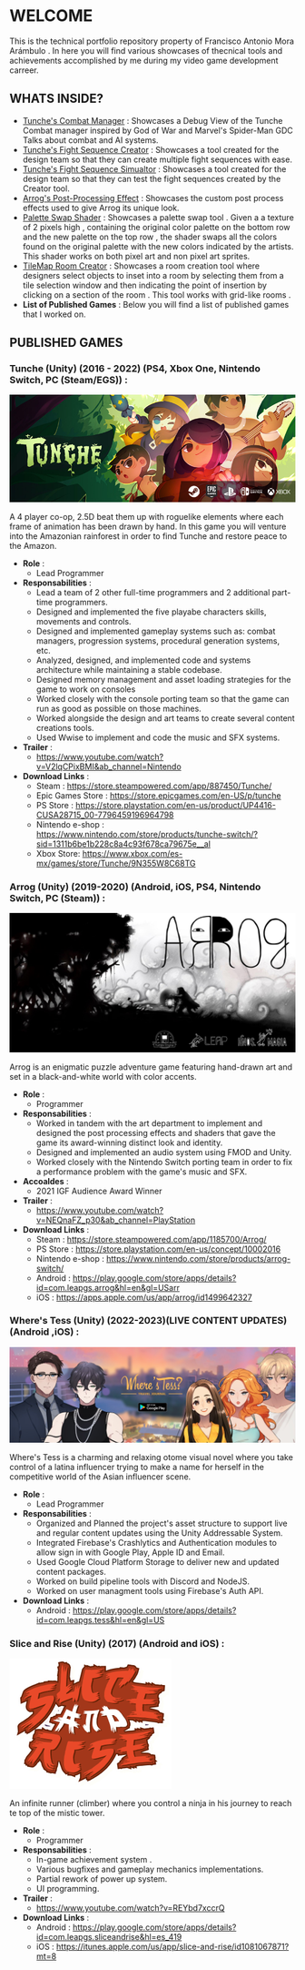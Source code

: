 # WELCOME
This is the technical portfolio repository property of Francisco Antonio Mora Arámbulo . In here you will find various showcases of thecnical tools and achievements accomplished by me during my video game development carreer.

## WHATS INSIDE?
  - [Tunche's Combat Manager](Tunche's%20Combat%20Manager/README.md) : Showcases a Debug View of the Tunche Combat manager inspired by God of War and Marvel's Spider-Man GDC Talks about combat and AI systems.
  - [Tunche's Fight Sequence Creator](Tunche's%20Fight%20Sequence%20Creator/README.md) : Showcases a tool created for the design team so that they can create multiple fight sequences with ease.
  - [Tunche's Fight Sequence Simualtor](Tunche's%20Fight%20Sequence%20Simualtor/README.md) : Showcases a tool created for the design team so that they can test the fight sequences created by the Creator tool.
  - [Arrog's Post-Processing Effect](Arrog's%20Post-Processing%20Effect/README.md) : Showcases the custom post process effects used to give Arrog its unique look.
  - [Palette Swap Shader](Palette-Swap-Shader/README.md) : Showcases a palette swap tool . Given a a texture of 2 pixels high , containing the original color palette on the bottom row and the new palette on the top row , the shader swaps all the colors found on the original palette with the new colors indicated by the artists. This shader works on both pixel art and non pixel art sprites.
  - [TileMap Room Creator](TileMapRoomCreator/README.md) : Showcases a room creation tool where designers select objects to inset into a room by selecting them from a tile selection window and then indicating the point of insertion by clicking on a section of the room . This tool works with grid-like rooms . 
  - **List of Published Games** : Below you will find a list of published games that I worked on.

## PUBLISHED GAMES
### Tunche (Unity) (2016 - 2022) (PS4, Xbox One, Nintendo Switch, PC (Steam/EGS)) : 
![Tunche Logo](/Images/TuncheBanner.png)

A 4 player co-op, 2.5D beat them up with roguelike elements where each frame of animation has been drawn by hand. In this game you will venture into the Amazonian rainforest in order to find Tunche and restore peace to the Amazon.
  - **Role** : 
    - Lead Programmer
  - **Responsabilities** : 
    - Lead a team of 2 other full-time programmers and 2 additional part-time programmers.
    - Designed and implemented the five playabe characters skills, movements and controls.
    - Designed and implemented gameplay systems such as: combat managers, progression systems, procedural generation systems, etc.
    - Analyzed, designed, and implemented code and systems architecture while maintaining a stable codebase.
    - Designed memory management and asset loading strategies for the game to work on consoles
    - Worked closely with the console porting team so that the game can run as good as possible on those machines.
    - Worked alongside the design and art teams to create several content creations tools.
    - Used Wwise to implement and code the music and SFX systems.
  - **Trailer** : 
    - https://www.youtube.com/watch?v=V2lqCPixBMI&ab_channel=Nintendo
  - **Download Links** : 
    - Steam : https://store.steampowered.com/app/887450/Tunche/
    - Epic Games Store : https://store.epicgames.com/en-US/p/tunche
    - PS Store : https://store.playstation.com/en-us/product/UP4416-CUSA28715_00-7796459196964798
    - Nintendo e-shop : https://www.nintendo.com/store/products/tunche-switch/?sid=1311b6be1b228c8a4c93f678ca79675e__al
    - Xbox Store: https://www.xbox.com/es-mx/games/store/Tunche/9N355W8C68TG

### Arrog (Unity) (2019-2020) (Android, iOS, PS4, Nintendo Switch, PC (Steam)) : 
![Arro gLogo](/Images/arrog.jpg)

Arrog is an enigmatic puzzle adventure game featuring hand-drawn art and set in a black-and-white world with color accents.
  - **Role** : 
    - Programmer
  - **Responsabilities** :
    - Worked in tandem with the art department to implement and designed the post processing effects and shaders that gave the game its award-winning distinct look and identity.
    - Designed and implemented an audio system using FMOD and Unity.
    - Worked closely with the Nintendo Switch porting team in order to fix a performance problem with the game's music and SFX.
  - **Accoaldes** : 
    - 2021 IGF Audience Award Winner
  - **Trailer** : 
    - https://www.youtube.com/watch?v=NEQnaFZ_p30&ab_channel=PlayStation
  - **Download Links** : 
    - Steam : https://store.steampowered.com/app/1185700/Arrog/
    - PS Store : https://store.playstation.com/en-us/concept/10002016
    - Nintendo e-shop : https://www.nintendo.com/store/products/arrog-switch/
    - Android : https://play.google.com/store/apps/details?id=com.leapgs.arrog&hl=en&gl=USarr
    - iOS : https://apps.apple.com/us/app/arrog/id1499642327 

### Where's Tess (Unity) (2022-2023)(LIVE CONTENT UPDATES) (Android ,iOS) : 
![Tess Logo](/Images/Tess.jpg)

Where's Tess is a charming and relaxing otome visual novel where you take control of a latina influencer trying to make a name for herself in the competitive world of the Asian influencer scene.
  - **Role** : 
    - Lead Programmer
  - **Responsabilities** :
    - Organized and Planned the project's asset structure to support live and regular content updates using the Unity Addressable System.
    - Integrated Firebase's Crashlytics and Authentication modules to allow sign in with Google Play, Apple ID and Email.
    - Used Google Cloud Platform Storage to deliver new and updated content packages.
    - Worked on build pipeline tools with Discord and NodeJS.
    - Worked on user managment tools using Firebase's Auth API.
  - **Download Links** : 
    - Android : https://play.google.com/store/apps/details?id=com.leapgs.tess&hl=en&gl=US

### Slice and Rise (Unity) (2017) (Android and iOS) : 
![SnR Logo](/Images/SnR.png)

An infinite runner (climber) where you control a ninja in his journey to reach te top of the mistic tower.
  - **Role** : 
    - Programmer
  - **Responsabilities** : 
    - In-game achievement system .
    - Various bugfixes and gameplay mechanics implementations.
    - Partial rework of power up system.
    - UI programming.
  - **Trailer** : 
    - https://www.youtube.com/watch?v=REYbd7xccrQ
  - **Download Links** : 
    - Android : https://play.google.com/store/apps/details?id=com.leapgs.sliceandrise&hl=es_419
    - iOS : https://itunes.apple.com/us/app/slice-and-rise/id1081067871?mt=8
